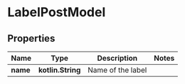 
# LabelPostModel

## Properties
| Name | Type | Description | Notes |
| ------------ | ------------- | ------------- | ------------- |
| **name** | **kotlin.String** | Name of the label |  |



